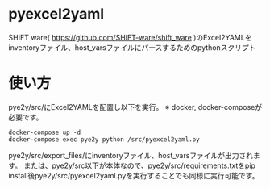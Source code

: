 # pyexcel2yaml
SHIFT ware( https://github.com/SHIFT-ware/shift_ware )のExcel2YAMLをinventoryファイル、host_varsファイルにパースするためのpythonスクリプト

# 使い方

pye2y/src/にExcel2YAMLを配置し以下を実行。
※ docker, docker-composeが必要です。

```
docker-compose up -d
docker-compose exec pye2y python /src/pyexcel2yaml.py
```

pye2y/src/export_files/にinventoryファイル、host_varsファイルが出力されます。
または、pye2y/src以下が本体なので、pye2y/src/requirements.txtをpip install後pye2y/src/pyexcel2yaml.pyを実行することでも同様に実行可能です。
